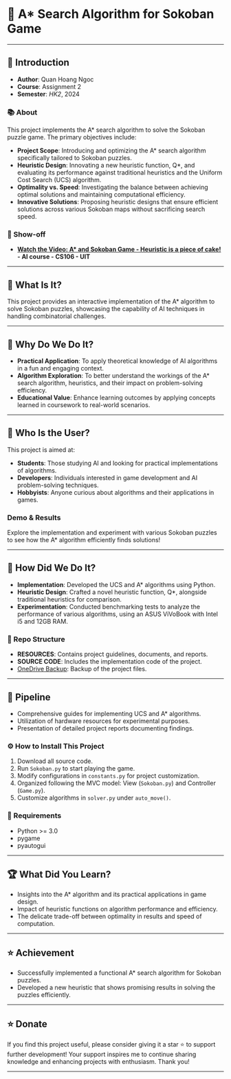 # 🌟 A* Search Algorithm for Sokoban Game

---
## 📖 Introduction

- **Author**: Quan Hoang Ngoc  
- **Course**: Assignment 2
- **Semester**: _HK2_, 2024  

### 📚 About
This project implements the A* search algorithm to solve the Sokoban puzzle game. The primary objectives include:

- **Project Scope**: Introducing and optimizing the A* search algorithm specifically tailored to Sokoban puzzles.
- **Heuristic Design**: Innovating a new heuristic function, Q*, and evaluating its performance against traditional heuristics and the Uniform Cost Search (UCS) algorithm.
- **Optimality vs. Speed**: Investigating the balance between achieving optimal solutions and maintaining computational efficiency.
- **Innovative Solutions**: Proposing heuristic designs that ensure efficient solutions across various Sokoban maps without sacrificing search speed.

### 🎥 Show-off
- **[Watch the Video: A* and Sokoban Game - Heuristic is a piece of cake!](https://youtu.be/wp_hpPnzQHg?feature=shared) - AI course - CS106 - UIT**

---
## 🤔 What Is It?
This project provides an interactive implementation of the A* algorithm to solve Sokoban puzzles, showcasing the capability of AI techniques in handling combinatorial challenges.

---
## 🎯 Why Do We Do It?
- **Practical Application**: To apply theoretical knowledge of AI algorithms in a fun and engaging context.
- **Algorithm Exploration**: To better understand the workings of the A* search algorithm, heuristics, and their impact on problem-solving efficiency.
- **Educational Value**: Enhance learning outcomes by applying concepts learned in coursework to real-world scenarios.

---
## 👥 Who Is the User?
This project is aimed at:
- **Students**: Those studying AI and looking for practical implementations of algorithms.
- **Developers**: Individuals interested in game development and AI problem-solving techniques.
- **Hobbyists**: Anyone curious about algorithms and their applications in games.

### Demo & Results
Explore the implementation and experiment with various Sokoban puzzles to see how the A* algorithm efficiently finds solutions!

---
## 🔧 How Did We Do It?
- **Implementation**: Developed the UCS and A* algorithms using Python.
- **Heuristic Design**: Crafted a novel heuristic function, Q*, alongside traditional heuristics for comparison.
- **Experimentation**: Conducted benchmarking tests to analyze the performance of various algorithms, using an ASUS ViVoBook with Intel i5 and 12GB RAM.

### 📁 Repo Structure
- **RESOURCES**: Contains project guidelines, documents, and reports.
- **SOURCE CODE**: Includes the implementation code of the project.
- [OneDrive Backup](https://uithcm-my.sharepoint.com/:f:/g/personal/22521178_ms_uit_edu_vn/EtPMjp9oBZJOs-FB7S_2BhYBKIJ0Dz2M3XlWftQCxivsCA?e=rn6OCR): Backup of the project files.

---
## 🚀 Pipeline
- Comprehensive guides for implementing UCS and A* algorithms.
- Utilization of hardware resources for experimental purposes.
- Presentation of detailed project reports documenting findings.

### ⚙️ How to Install This Project
1. Download all source code.
2. Run `Sokoban.py` to start playing the game.
3. Modify configurations in `constants.py` for project customization.
4. Organized following the MVC model: View (`Sokoban.py`) and Controller (`Game.py`).
5. Customize algorithms in `solver.py` under `auto_move()`.

### 🔧 Requirements
- Python >= 3.0
- pygame
- pyautogui

---
## 🏆 What Did You Learn?
- Insights into the A* algorithm and its practical applications in game design.
- Impact of heuristic functions on algorithm performance and efficiency.
- The delicate trade-off between optimality in results and speed of computation.

---
## ⭐ Achievement
- Successfully implemented a functional A* search algorithm for Sokoban puzzles.
- Developed a new heuristic that shows promising results in solving the puzzles efficiently.

---
## ⭐ Donate
If you find this project useful, please consider giving it a star ⭐ to support further development! Your support inspires me to continue sharing knowledge and enhancing projects with enthusiasm. Thank you!

---
